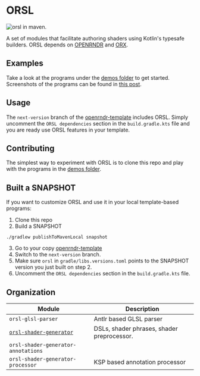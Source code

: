 # ORSL

![orsl in maven](https://maven-badges.herokuapp.com/maven-central/org.openrndr.orsl/orsl-shader-generator-jvm/badge.svg).

A set of modules that facilitate authoring shaders using Kotlin's typesafe builders. ORSL depends on [OPENRNDR](github.com/openrndr/openrndr) and
[ORX](github.com/openrndr/orx).

## Examples

Take a look at the programs under the [demos folder](https://github.com/openrndr/orsl/tree/master/orsl-demos/src/main/kotlin) to get started.
Screenshots of the programs can be found in [this post](https://openrndr.discourse.group/t/kotlin-based-shader-language/563/10).

## Usage

The `next-version` branch of the [openrndr-template](https://github.com/openrndr/openrndr-template/) includes ORSL.
Simply uncomment the `ORSL dependencies` section in the `build.gradle.kts` file and you are ready use ORSL features in your template.

## Contributing

The simplest way to experiment with ORSL is to clone this repo and play with the programs in the [demos folder](https://github.com/openrndr/orsl/tree/master/orsl-demos/src/main/kotlin).

## Built a SNAPSHOT

If you want to customize ORSL and use it in your local template-based programs:

1. Clone this repo
2. Build a SNAPSHOT
```shell
./gradlew publishToMavenLocal snapshot
```
3. Go to your copy [openrndr-template](https://github.com/openrndr/openrndr-template/)
4. Switch to the `next-version` branch.
5. Make sure `orsl` in `gradle/libs.versions.toml` points to the SNAPSHOT version you just built on step 2.
6. Uncomment the `ORSL dependencies` section in the `build.gradle.kts` file.

## Organization

| Module                                                     | Description                                |
|------------------------------------------------------------|--------------------------------------------|
| `orsl-glsl-parser`                                         | Antlr based GLSL parser                    |
| [`orsl-shader-generator`](orsl-shader-generator/README.md) | DSLs, shader phrases, shader preprocessor. |
| `orsl-shader-generator-annotations`                        |                                            |
| `orsl-shader-generator-processor`                          | KSP based annotation processor             |
